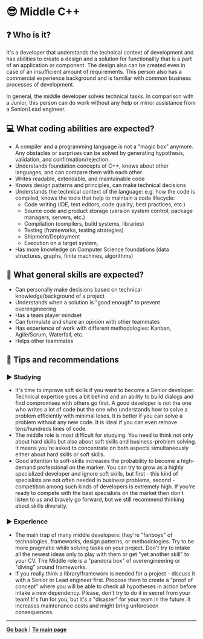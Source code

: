 # :sunglasses: Middle C++

## :question: Who is it?

It's a developer that understands the technical context of development and has abilities to create a design and a solution for functionality that is a part of an application or component. The design also can be created even in case of an insufficient amount of requirements. This person also has a commercial experience background and is familiar with common business processes of development.

In general, the middle developer solves technical tasks. In comparison with a Junior, this person can do work without any help or minor assistance from a Senior/Lead engineer.


## :computer: What coding abilities are expected?

- A compiler and a programming language is not a "magic box" anymore. Any obstacles or surprises can be solved by generating hypothesis, validation, and confirmation/rejection.
- Understands foundation concepts of C++, knows about other languages, and can compare them with each other
- Writes readable, extendable, and maintainable code 
- Knows design patterns and principles, can make technical decisions
- Understands the technical context of the language: e.g. how the code is compiled, knows the tools that help to maintain a code lifecycle:
    - Code writing (IDE, text editors, code quality, best practices, etc.)
    - Source code and product storage (version system control, package managers, servers, etc.)
    - Compilation (compilers, build systems, libraries)
    - Testing (frameworks, testing strategies)
    - Shipment/Deployment
    - Execution on a target system,
- Has more knowledge on Computer Science foundations (data structures, graphs, finite machines, algorithms)


## :bust_in_silhouette: What general skills are expected?

- Can personally make decisions based on technical knowledge/background of a project
- Understands when a solution is "good enough" to prevent overengineering
- Has a team player mindset
- Can formulate and share an opinion with other teammates
- Has experience of work with different methodologies: Kanban, Agile/Scrum, Waterfall, etc.
- Helps other teammates


## :eyes: Tips and recommendations

### :arrow_forward: Studying

- It's time to improve soft skills if you want to become a Senior developer. Technical expertise goes a bit behind and an ability to build dialogs and find compromises with others go first. A good developer is not the one who writes a lot of code but the one who understands how to solve a problem efficiently with minimal loses. It is better if you can solve a problem without any new code. It is ideal if you can even remove tens/hundreds lines of code.
- The middle role is most difficult for studying. You need to think not only about hard skills but also about soft skills and business-problem solving. It means you're asked to concentrate on both aspects simultaneously either about hard skills or soft skills.
- Good attention to soft-skills increases the probability to become a high-demand professional on the marker. You can try to grow as a highly specialized developer and ignore soft skills, but first - this kind of specialists are not often needed in business problems, second - competition among such kinds of developers is extremely high. If you're ready to compete with the best specialists on the market then don't listen to us and bravely go forward, but we still recommend thinking about skills diversity.

### :arrow_forward: Experience

- The main trap of many middle developers: they're "fanboys" of technologies, frameworks, design patterns, or methodologies. Try to be more pragmatic while solving tasks on your project. Don't try to intake all the newest ideas only to play with them or get "yet another skill" to your CV. The Middle role is a "pandora box" of overengineering or "diving" around frameworks.
- If you really think a library/framework is needed for a project - discuss it with a Senior or Lead engineer first. Propose them to create a "proof of concept" where you will be able to check all hypotheses in action before intake a new dependency. Please, don't try to do it in secret from your team! It's fun for you, but it's a "disaster" for your team in the future. It increases maintenance costs and might bring unforeseen consequences.

---

[**Go back**](Overview.md) | [**To main page**](../../README.md)